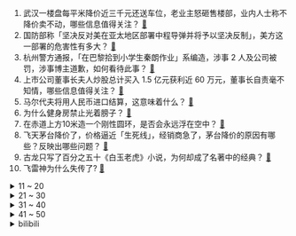 1. 武汉一楼盘每平米降价近三千元还送车位，老业主怒砸售楼部，业内人士称不降价卖不动，哪些信息值得关注？ [:link:](https://www.zhihu.com/question/652640131)
2. 国防部称「坚决反对美在亚太地区部署中程导弹并将予以坚决反制」，美方这一部署的危害性有多大？ [:link:](https://www.zhihu.com/question/652731438)
3. 杭州警方通报，「在巴黎拾到小学生秦朗作业」系编造，涉事 2 人及公司被罚，涉事博主道歉，如何看待此事？ [:link:](https://www.zhihu.com/question/652735942)
4. 上市公司董事长夫人炒股总计买入 1.5 亿元获利近 60 万元，董事长自责毫不知情，哪些信息值得关注？ [:link:](https://www.zhihu.com/question/652676389)
5. 马尔代夫将用人民币进口结算，这意味着什么？ [:link:](https://www.zhihu.com/question/652725151)
6. 为什么健身房禁止光着膀子？ [:link:](https://www.zhihu.com/question/652006872)
7. 在赤道上方10米造一个刚性圆环，是否会永远浮在空中？ [:link:](https://www.zhihu.com/question/642643984)
8. 飞天茅台降价了，价格逼近「生死线」，经销商急了，茅台降价的原因有哪些？反映出哪些问题？ [:link:](https://www.zhihu.com/question/652712915)
9. 古龙只写了百分之五十《白玉老虎》小说，为何却成了名著中的经典？ [:link:](https://www.zhihu.com/question/628341472)
10. 飞雷神为什么失传了? [:link:](https://www.zhihu.com/question/647342650)
<details>
<summary>11 ~ 20</summary>

11. 军用饭盒为什么长得像猪腰子? [:link:](https://www.zhihu.com/question/409640231)
12. 如何反驳《周处除三害》中林禄和（尊者）死前的诡辩？ [:link:](https://www.zhihu.com/question/647366966)
13. 有什么东西是外国人吃，而中国人不吃的？ [:link:](https://www.zhihu.com/question/314472784)
14. 导致黄金爆涨的因素是什么？ [:link:](https://www.zhihu.com/question/652316031)
15. 为什么山西人均肉类消费量明显低于周边省区及全国平均？ [:link:](https://www.zhihu.com/question/636499437)
16. 截至去年 10 月 1 日，日本总人口为 1.24352 亿，连续 13 年负增长，哪些信息值得关注？ [:link:](https://www.zhihu.com/question/652709940)
17. 星穹铁道2.0为什么设计了钟表小子，感觉很幼稚? [:link:](https://www.zhihu.com/question/652200553)
18. 《诡秘之主》中克莱恩是否过于善良？ [:link:](https://www.zhihu.com/question/534990450)
19. 在做程序员的道路上，你掌握了什么概念或技术使你感觉自我提升突飞猛进？ [:link:](https://www.zhihu.com/question/68611994)
20. 为什么大卫罗宾逊和邓肯拿了两个冠军后，历史地位不进反退？ [:link:](https://www.zhihu.com/question/624977181)
</details>
<details>
<summary>21 ~ 30</summary>

21. 活了这么久，你有遗憾吗？ [:link:](https://www.zhihu.com/question/652644809)
22. 中方就日美领导人会晤涉华消极动向提出严正交涉，释放了哪些信号？ [:link:](https://www.zhihu.com/question/652682030)
23. 迈克尔 •乔丹的单打能力怎么样？ [:link:](https://www.zhihu.com/question/585821104)
24. 网文写作，每隔大概二十多天，就不想写，硬写也写不出来。请问各位大神，有这种情况吗？ [:link:](https://www.zhihu.com/question/652644343)
25. 天水麻辣烫是怎么火的？ [:link:](https://www.zhihu.com/question/647306425)
26. 如何评价2024年4月米哈游《原神》4.6前瞻直播？ [:link:](https://www.zhihu.com/question/652672388)
27. 你认为中国出现下一个武磊级别的球员要多久？ [:link:](https://www.zhihu.com/question/650373926)
28. 为什么真诚换不来真心? [:link:](https://www.zhihu.com/question/645508281)
29. 有哪些句子令你惊艳了许久？ [:link:](https://www.zhihu.com/question/652687142)
30. 哪个瞬间让你觉得身边的宠物很恐怖？ [:link:](https://www.zhihu.com/question/504891378)
</details>
<details>
<summary>31 ~ 40</summary>

31. 做什么运动，塑型效果特别好？ [:link:](https://www.zhihu.com/question/652744996)
32. 为什么暗裔剑魔大招参与击杀可以延长时间但是鳄鱼和狗头不可以呢？ [:link:](https://www.zhihu.com/question/533151923)
33. 有哪些香水的气味曾让身边的人夸你真的「好香」？ [:link:](https://www.zhihu.com/question/649377627)
34. 猫为什么会那么掉毛？它会意识到自己很掉毛吗？ [:link:](https://www.zhihu.com/question/650460636)
35. 有什么动物，是人类以为存在过，其实并没有的？ [:link:](https://www.zhihu.com/question/652737317)
36. 你在哪一个瞬间突然意识到，自己和宠物已经建立了深厚的感情？ [:link:](https://www.zhihu.com/question/632807352)
37. 一季度中国进出口规模历史同期首次破 10 万亿，增速创 6 个季度以来新高，这意味着什么？如何解读？ [:link:](https://www.zhihu.com/question/652714755)
38. 如果我一秒能打出一百拳，能打败泰森吗？ [:link:](https://www.zhihu.com/question/590326585)
39. 可以给我看看你捉到的春天吗？ [:link:](https://www.zhihu.com/question/652742782)
40. 古代庶女的一生是怎样的？ [:link:](https://www.zhihu.com/question/640869399)
</details>
<details>
<summary>41 ~ 50</summary>

41. 如何早起跑步不痛苦？ [:link:](https://www.zhihu.com/question/650557763)
42. 旅行中，你遇到过哪些「意想不到」的挑战？ [:link:](https://www.zhihu.com/question/650379719)
43. 工作的你，现在还有读书吗？有没什么可以分享的？ [:link:](https://www.zhihu.com/question/652721560)
44. 曹操为什么没一统天下，而刘邦可以？ [:link:](https://www.zhihu.com/question/64741952)
45. 职场上，当技术岗遇到了瓶颈，或者职级无法突破，转管理岗是否是更好的选择？ [:link:](https://www.zhihu.com/question/652562238)
46. 有没有一个瞬间，你觉得你的宠物就像是你亲生的孩子？ [:link:](https://www.zhihu.com/question/650234079)
47. 什么是「职场通用能力」？在职场中究竟应该培养什么样的能力，跳槽换工作以后也能用到？ [:link:](https://www.zhihu.com/question/650684711)
48. 职场中，跟自己的搭档性格合不来，容易发生争执，关系处的差，该怎么办？有遇到过的吗？ [:link:](https://www.zhihu.com/question/652640461)
49. 怎么能做到每天骑自行车上下班？ [:link:](https://www.zhihu.com/question/650414341)
50. 春季山野徒步旅行，有哪些户外数码产品是必备的？ [:link:](https://www.zhihu.com/question/650461484)
</details><details>
<summary>bilibili</summary>

</details>
